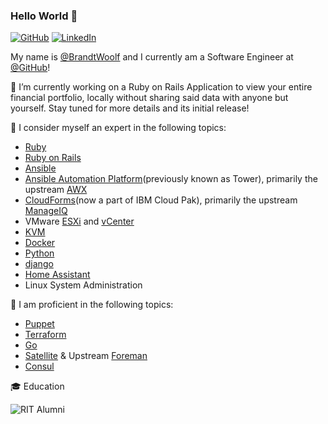 ### Hello World 👋

[![GitHub](https://img.shields.io/badge/GitHub-%40brandtwoolf-239a3b.svg)](https://github.com/brandtwoolf)
[![LinkedIn](https://img.shields.io/badge/Linked-in-0c66c3.svg)](https://www.linkedin.com/in/brandtwoolf/)

My name is [@BrandtWoolf](https://github.com/brandtwoolf) and I currently am a Software Engineer at [@GitHub](https://github.com)!

🔭 I’m currently working on a Ruby on Rails Application to view your entire financial portfolio, locally without sharing said data with anyone but yourself. Stay tuned for more details and its initial release!

🧠 I consider myself an expert in the following topics:

- [Ruby](https://www.ruby-lang.org/en/)
- [Ruby on Rails](https://rubyonrails.org/)
- [Ansible](https://www.ansible.com/)
- [Ansible Automation Platform](https://www.ansible.com/products/automation-platform)(previously known as Tower), primarily the upstream [AWX](https://github.com/ansible/awx)
- [CloudForms](https://www.ibm.com/docs/en/cloud-paks/cp-management/1.2.0?topic=options-using-cloudforms)(now a part of IBM Cloud Pak), primarily the upstream [ManageIQ](https://www.manageiq.org/)
- VMware [ESXi](https://www.vmware.com/content/vmware/vmware-published-sites/us/products/esxi-and-esx.html.html) and [vCenter](https://www.vmware.com/products/vcenter.html)
- [KVM](https://www.linux-kvm.org/page/Main_Page)
- [Docker](https://www.docker.com/)
- [Python](https://www.python.org/)
- [django](https://www.djangoproject.com/)
- [Home Assistant](https://www.home-assistant.io/)
- Linux System Administration

🔬 I am proficient in the following topics:

- [Puppet](https://www.puppet.com/)
- [Terraform](https://www.terraform.io/)
- [Go](https://go.dev/)
- [Satellite](https://www.redhat.com/en/technologies/management/satellite) & Upstream [Foreman](https://theforeman.org/)
- [Consul](https://www.consul.io/)


🎓 Education

![RIT Alumni](https://www.rit.edu/brandportal/sites/rit.edu.brandportal/files/2020-04/RIT_RGB_vert_k.png)
